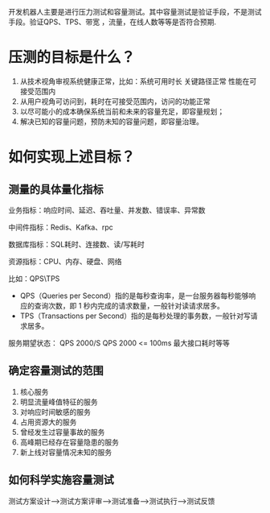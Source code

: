 开发机器人主要是进行压力测试和容量测试。其中容量测试是验证手段，不是测试手段。验证QPS、TPS、带宽 ，流量，在线人数等等是否符合预期.



# 压测的目标是什么？

1. 从技术视角审视系统健康正常，比如：系统可用时长 关键路径正常 性能在可接受范围内
2. 从用户视角可访问到，耗时在可接受范围内，访问的功能正常
3. 以尽可能小的成本确保系统当前和未来的容量充足，即容量规划；
4. 解决已知的容量问题，预防未知的容量问题，即容量治理。



# 如何实现上述目标？

## 测量的具体量化指标 

业务指标：响应时间、延迟、吞吐量、并发数、错误率、异常数

中间件指标：Redis、Kafka、rpc

数据库指标：SQL耗时、连接数、读/写耗时

资源指标：CPU、内存、硬盘、网络

比如：QPS\TPS

- QPS（Queries per Second）指的是每秒查询率，是一台服务器每秒能够响应的查询次数，即 1 秒内完成的请求数量，一般针对读请求居多。
- TPS（Transactions per Second）指的是每秒处理的事务数，一般针对写请求居多。

服务期望状态： QPS 2000/S  QPS  2000 <= 100ms  最大接口耗时等等





## 确定容量测试的范围

1. 核心服务
2. 明显流量峰值特征的服务
3. 对响应时间敏感的服务
4. 占用资源大的服务
5. 曾经发生过容量事故的服务
6. 高峰期已经存在容量隐患的服务
7. 新上线对容量情况未知的服务



## 如何科学实施容量测试

 测试方案设计-->测试方案评审-->测试准备-->测试执行-->测试反馈



